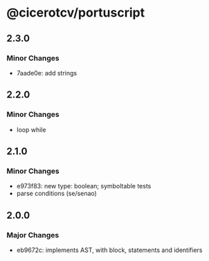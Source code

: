 # @cicerotcv/portuscript

## 2.3.0

### Minor Changes

- 7aade0e: add strings

## 2.2.0

### Minor Changes

- loop while

## 2.1.0

### Minor Changes

- e973f83: new type: boolean; symboltable tests
- parse conditions (se/senao)

## 2.0.0

### Major Changes

- eb9672c: implements AST, with block, statements and identifiers
